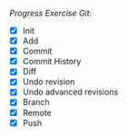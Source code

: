 _Progress Exercise Git_:
- [X] Init
- [X] Add
- [X] Commit
- [X] Commit History
- [X] Diff
- [X] Undo revision
- [X] Undo advanced revisions
- [X] Branch
- [X] Remote
- [X] Push
